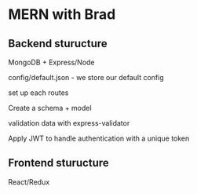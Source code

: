 # MERN with Brad

## Backend sturucture

MongoDB + Express/Node

config/default.json - we store our default config

set up each routes 

Create a schema + model

validation data with express-validator

Apply JWT to handle authentication with a unique token

## Frontend sturucture

React/Redux